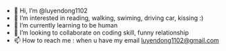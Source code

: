 - 👋 Hi, I’m @luyendong1102
- 👀 I’m interested in reading, walking, swiming, driving car, kissing :)
- 🌱 I’m currently learning to be human
- 💞️ I’m looking to collaborate on coding skill, funny relationship
- 📫 How to reach me : when u have my email luyendong1102@gmail.com

<!---
luyendong1102/luyendong1102 is a ✨ special ✨ repository because its `README.md` (this file) appears on your GitHub profile.
You can click the Preview link to take a look at your changes.
--->
